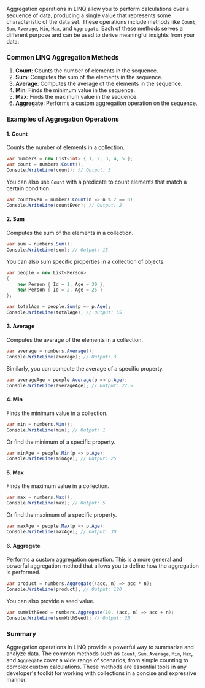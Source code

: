 Aggregation operations in LINQ allow you to perform calculations over a sequence of data, producing a single value that represents some characteristic of the data set. These operations include methods like `Count`, `Sum`, `Average`, `Min`, `Max`, and `Aggregate`. Each of these methods serves a different purpose and can be used to derive meaningful insights from your data.

### Common LINQ Aggregation Methods

1. **Count**: Counts the number of elements in the sequence.
2. **Sum**: Computes the sum of the elements in the sequence.
3. **Average**: Computes the average of the elements in the sequence.
4. **Min**: Finds the minimum value in the sequence.
5. **Max**: Finds the maximum value in the sequence.
6. **Aggregate**: Performs a custom aggregation operation on the sequence.

### Examples of Aggregation Operations

#### 1. Count

Counts the number of elements in a collection.

```csharp
var numbers = new List<int> { 1, 2, 3, 4, 5 };
var count = numbers.Count();
Console.WriteLine(count); // Output: 5
```

You can also use `Count` with a predicate to count elements that match a certain condition.

```csharp
var countEven = numbers.Count(n => n % 2 == 0);
Console.WriteLine(countEven); // Output: 2
```

#### 2. Sum

Computes the sum of the elements in a collection.

```csharp
var sum = numbers.Sum();
Console.WriteLine(sum); // Output: 15
```

You can also sum specific properties in a collection of objects.

```csharp
var people = new List<Person>
{
    new Person { Id = 1, Age = 30 },
    new Person { Id = 2, Age = 25 }
};

var totalAge = people.Sum(p => p.Age);
Console.WriteLine(totalAge); // Output: 55
```

#### 3. Average

Computes the average of the elements in a collection.

```csharp
var average = numbers.Average();
Console.WriteLine(average); // Output: 3
```

Similarly, you can compute the average of a specific property.

```csharp
var averageAge = people.Average(p => p.Age);
Console.WriteLine(averageAge); // Output: 27.5
```

#### 4. Min

Finds the minimum value in a collection.

```csharp
var min = numbers.Min();
Console.WriteLine(min); // Output: 1
```

Or find the minimum of a specific property.

```csharp
var minAge = people.Min(p => p.Age);
Console.WriteLine(minAge); // Output: 25
```

#### 5. Max

Finds the maximum value in a collection.

```csharp
var max = numbers.Max();
Console.WriteLine(max); // Output: 5
```

Or find the maximum of a specific property.

```csharp
var maxAge = people.Max(p => p.Age);
Console.WriteLine(maxAge); // Output: 30
```

#### 6. Aggregate

Performs a custom aggregation operation. This is a more general and powerful aggregation method that allows you to define how the aggregation is performed.

```csharp
var product = numbers.Aggregate((acc, n) => acc * n);
Console.WriteLine(product); // Output: 120
```

You can also provide a seed value.

```csharp
var sumWithSeed = numbers.Aggregate(10, (acc, n) => acc + n);
Console.WriteLine(sumWithSeed); // Output: 25
```

### Summary

Aggregation operations in LINQ provide a powerful way to summarize and analyze data. The common methods such as `Count`, `Sum`, `Average`, `Min`, `Max`, and `Aggregate` cover a wide range of scenarios, from simple counting to complex custom calculations. These methods are essential tools in any developer's toolkit for working with collections in a concise and expressive manner.